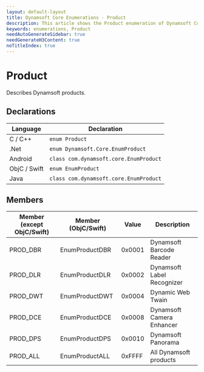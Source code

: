 ```yaml
---
layout: default-layout
title: Dynamsoft Core Enumerations - Product
description: This article shows the Product enumeration of Dynamsoft Core.
keywords: enumerations, Product
needAutoGenerateSidebar: true
needGenerateH3Content: true
noTitleIndex: true
---
```



# Product
Describes Dynamsoft products.


## Declarations
   
| Language | Declaration |
| -------- | ----------- |
| C / C++ | `enum Product` |
| .Net | `enum Dynamsoft.Core.EnumProduct` |
| Android | `class com.dynamsoft.core.EnumProduct` |
| ObjC / Swift | `enum EnumProduct` |
| Java | `class com.dynamsoft.core.EnumProduct` |

## Members
   
| Member (except ObjC/Swift) | Member (ObjC/Swift) | Value | Description |
| -------------------------- | ------------------- | ----- | ----------- |
| PROD_DBR | EnumProductDBR | 0x0001 | Dynamsoft Barcode Reader |
| PROD_DLR | EnumProductDLR | 0x0002 | Dynamsoft Label Recognizer |
| PROD_DWT | EnumProductDWT | 0x0004 | Dynamic Web Twain |
| PROD_DCE | EnumProductDCE | 0x0008 | Dynamsoft Camera Enhancer |
| PROD_DPS | EnumProductDPS | 0x0010 | Dynamsoft Panorama |
| PROD_ALL | EnumProductALL | 0xFFFF | All Dynamsoft products |
